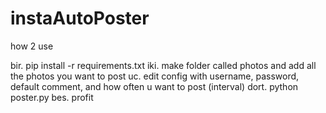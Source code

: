 # instaAutoPoster

how 2 use

bir. pip install -r requirements.txt
iki. make folder called photos and add all the photos you want to post
uc. edit config with username, password, default comment, and how often u want to post (interval)
dort. python poster.py
bes. profit
